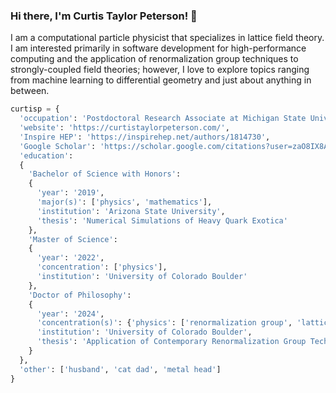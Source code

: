 ### Hi there, I'm Curtis Taylor Peterson! 👋

I am a computational particle physicist that specializes in lattice field theory. I am interested primarily in
software development for high-performance computing and the application of renormalization group techniques
to strongly-coupled field theories; however, I love to explore topics ranging from machine 
learning to differential geometry and just about anything in between. 

```python
curtisp = {
  'occupation': 'Postdoctoral Research Associate at Michigan State University',
  'website': 'https://curtistaylorpeterson.com/',
  'Inspire HEP': 'https://inspirehep.net/authors/1814730', 
  'Google Scholar': 'https://scholar.google.com/citations?user=zaO8IX8AAAAJ&hl=en&oi=ao',
  'education':
  {
    'Bachelor of Science with Honors':
    {
      'year': '2019',
      'major(s)': ['physics', 'mathematics'],
      'institution': 'Arizona State University',
      'thesis': 'Numerical Simulations of Heavy Quark Exotica'
    },
    'Master of Science':
    {
      'year': '2022',
      'concentration': ['physics'],
      'institution': 'University of Colorado Boulder'
    },
    'Doctor of Philosophy':
    {
      'year': '2024',
      'concentration(s)': {'physics': ['renormalization group', 'lattice gauge theory']},
      'institution': 'University of Colorado Boulder',
      'thesis': 'Application of Contemporary Renormalization Group Techniques to Strongly-Coupled Field Theories'
    }
  },
  'other': ['husband', 'cat dad', 'metal head']
}
```

<!--
**ctpeterson/ctpeterson** is a ✨ _special_ ✨ repository because its `README.md` (this file) appears on your GitHub profile.

Here are some ideas to get you started:

- 🔭 I’m currently working on ...
- 🌱 I’m currently learning ...
- 👯 I’m looking to collaborate on ...
- 🤔 I’m looking for help with ...
- 💬 Ask me about ...
- 📫 How to reach me: ...
- 😄 Pronouns: ...
- ⚡ Fun fact: ...
-->
